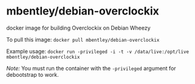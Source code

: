 mbentley/debian-overclockix
==================

docker image for building Overclockix on Debian Wheezy

To pull this image:
`docker pull mbentley/debian-overclockix`

Example usage:
`docker run -privileged -i -t -v /data/live:/opt/live mbentley/debian-overclockix`

*Note:* You must run the container with the `-privileged` argument for debootstrap to work.
